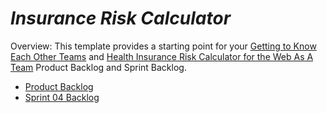 # *Insurance Risk Calculator*

Overview: This template provides a starting point for your [Getting to Know Each Other Teams](https://www.lewisuniversity.org/activity/getting-to-know-each-other-teams) and
[Health Insurance Risk Calculator for the Web As A Team](https://www.lewisuniversity.org/activity/health-risk-calculator-team-web) Product Backlog and Sprint Backlog.
- [Product Backlog](product-backlog.md)
- [Sprint 04 Backlog](sprint-04-backlog.md)
